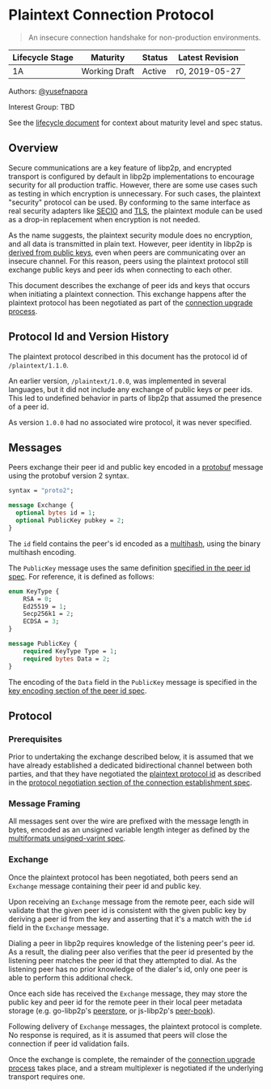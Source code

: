 # Plaintext Connection Protocol

> An insecure connection handshake for non-production environments.

| Lifecycle Stage | Maturity      | Status | Latest Revision |
|-----------------|---------------|--------|-----------------|
| 1A              | Working Draft | Active | r0, 2019-05-27  |


Authors: [@yusefnapora]

Interest Group: TBD

[@yusefnapora]: https://github.com/yusefnapora

See the [lifecycle document][lifecycle-spec] for context about maturity level
and spec status.

[lifecycle-spec]: https://github.com/libp2p/specs/blob/master/00-framework-01-spec-lifecycle.md

## Overview

Secure communications are a key feature of libp2p, and encrypted transport is
configured by default in libp2p implementations to encourage security for all
production traffic. However, there are some use cases such as testing in which
encryption is unnecessary. For such cases, the plaintext "security" protocol can
be used. By conforming to the same interface as real security adapters like
[SECIO][secio-spec] and [TLS][tls-spec], the plaintext module can be used as a
drop-in replacement when encryption is not needed.

As the name suggests, the plaintext security module does no encryption, and all
data is transmitted in plain text. However, peer identity in libp2p is [derived
from public keys][peer-id-spec], even when peers are communicating over an
insecure channel. For this reason, peers using the plaintext protocol still
exchange public keys and peer ids when connecting to each other.

This document describes the exchange of peer ids and keys that occurs when
initiating a plaintext connection. This exchange happens after the plaintext
protocol has been negotiated as part of the [connection upgrade
process][conn-spec-conn-upgrade].

## Protocol Id and Version History

The plaintext protocol described in this document has the protocol id of
`/plaintext/1.1.0`. 

An earlier version, `/plaintext/1.0.0`, was implemented in several languages,
but it did not include any exchange of public keys or peer ids. This led to
undefined behavior in parts of libp2p that assumed the presence of a peer id.

As version `1.0.0` had no associated wire protocol, it was never specified.

## Messages

Peers exchange their peer id and public key encoded in a
[protobuf][protobuf-spec] message using the protobuf version 2 syntax.

``` protobuf
syntax = "proto2";

message Exchange {
  optional bytes id = 1;
  optional PublicKey pubkey = 2;
}
```

The `id` field contains the peer's id encoded as a [multihash][multihash],
using the binary multihash encoding.

The `PublicKey` message uses the same definition [specified in the peer id
spec][peer-id-spec-pubkey-message]. For reference, it is defined as follows:

``` protobuf
enum KeyType {
	RSA = 0;
	Ed25519 = 1;
	Secp256k1 = 2;
	ECDSA = 3;
}

message PublicKey {
	required KeyType Type = 1;
	required bytes Data = 2;
}
```

The encoding of the `Data` field in the `PublicKey` message is specified in the
[key encoding section of the peer id spec][peer-id-spec-key-encoding].

## Protocol

### Prerequisites

Prior to undertaking the exchange described below, it is assumed that we have
already established a dedicated bidirectional channel between both parties, and
that they have negotiated the [plaintext protocol
id](#protocol-id-and-version-history) as described in the [protocol negotiation
section of the connection establishment spec][conn-spec-protocol-negotiation].

### Message Framing

All messages sent over the wire are prefixed with the message length in bytes,
encoded as an unsigned variable length integer as defined by the [multiformats
unsigned-varint spec][uvarint-spec].

### Exchange

Once the plaintext protocol has been negotiated, both peers send an `Exchange`
message containing their peer id and public key. 

Upon receiving an `Exchange` message from the remote peer, each side will
validate that the given peer id is consistent with the given public key by
deriving a peer id from the key and asserting that it's a match with the `id`
field in the `Exchange` message.

Dialing a peer in libp2p requires knowledge of the listening peer's peer id. As
a result, the dialing peer also verifies that the peer id presented by the
listening peer matches the peer id that they attempted to dial. As the listening
peer has no prior knowledge of the dialer's id, only one peer is able to perform
this additional check.

Once each side has received the `Exchange` message, they may store the public
key and peer id for the remote peer in their local peer metadata storage (e.g.
go-libp2p's [peerstore][go-libp2p-peerstore], or js-libp2p's
[peer-book][js-peer-book]).

Following delivery of `Exchange` messages, the plaintext protocol is complete.
No response is required, as it is assumed that peers will close the connection
if peer id validation fails.

Once the exchange is complete, the remainder of the [connection upgrade
process][conn-spec-conn-upgrade] takes place, and a stream multiplexer is
negotiated if the underlying transport requires one.

[protobuf-spec]: https://developers.google.com/protocol-buffers/docs/reference/proto2-spec
[secio-spec]: ../secio/README.md
[tls-spec]: ../tls/tls.md
[peer-id-spec]: ../peer-ids/peer-ids.md
[peer-id-spec-pubkey-message]: ../peer-ids/peer-ids.md#keys
[peer-id-spec-key-encoding]: ../peer-ids/peer-ids.md#how-keys-are-encoded-and-messages-signed
[uvarint-spec]: https://github.com/multiformats/unsigned-varint
[multihash]: https://github.com/multiformats/multihash
[conn-spec-conn-upgrade]: ../connections/README.md#connection-upgrade
[conn-spec-protocol-negotiation]: ../connnection/README.md#protocol-negotiation
[go-libp2p-peerstore]: https://github.com/libp2p/go-libp2p-peerstore
[js-peer-book]: https://github.com/libp2p/js-peer-book
